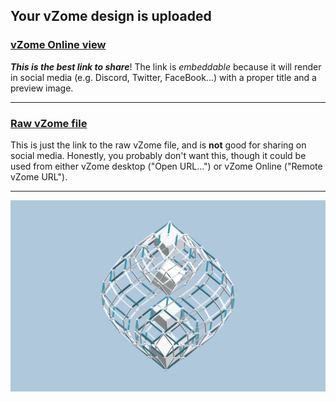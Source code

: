 ## Your vZome design is uploaded

### [vZome Online view][embed]

***This is the best link to share***!  The link is *embeddable* because it will render in social media (e.g. Discord, Twitter, FaceBook...) with a proper title and a preview image.

---

### [Raw vZome file][raw]

This is just the link to the raw vZome file, and is **not** good for
sharing on social media.
Honestly, you probably don't want this, though it could be used from either
vZome desktop ("Open URL...") or vZome Online ("Remote vZome URL").

---

![Image](<Two-Polar -Triacons-4-cubes.png>)


[embed]: <https://vzome.com/app/embed.py?url=https://raw.githubusercontent.com/John-Kostick/vzome-sharing/main/2021/09/07/13-03-36-Two-Polar%2B-Triacons-4-cubes/Two-Polar+-Triacons-4-cubes.vZome>
[raw]: <https://raw.githubusercontent.com/John-Kostick/vzome-sharing/main/2021/09/07/13-03-36-Two-Polar+-Triacons-4-cubes/Two-Polar -Triacons-4-cubes.vZome>
